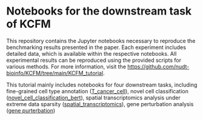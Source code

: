 # Notebooks for the downstream task of KCFM
This repository contains the Jupyter notebooks necessary to reproduce the benchmarking results presented in the paper. Each experiment includes detailed data, which is available within the respective notebooks. All experimental results can be reproduced using the provided scripts for various methods. For more information, visit the https://github.com/nudt-bioinfo/KCFM/tree/main/KCFM_tutorial.

This tutorial mainly includes notebooks for four downstream tasks, including fine-grained cell type annotation ([T_cancer_cell](https://github.com/nudt-bioinfo/KCFM/tree/main/KCFM_tutorial/T_cancer_cell)), novel cell classification ([novel_cell_classification_bert](https://github.com/nudt-bioinfo/KCFM/tree/main/KCFM_tutorial/novel_cell_classification_bert)), spatial transcriptomics analysis under extreme data sparsity ([spatial_transcriptomics](https://github.com/nudt-bioinfo/KCFM/tree/main/KCFM_tutorial/spatial_transcriptomics)), gene perturbation analysis ([gene purterbation](https://github.com/nudt-bioinfo/KCFM/tree/main/KCFM_tutorial/gene%20purterbation))